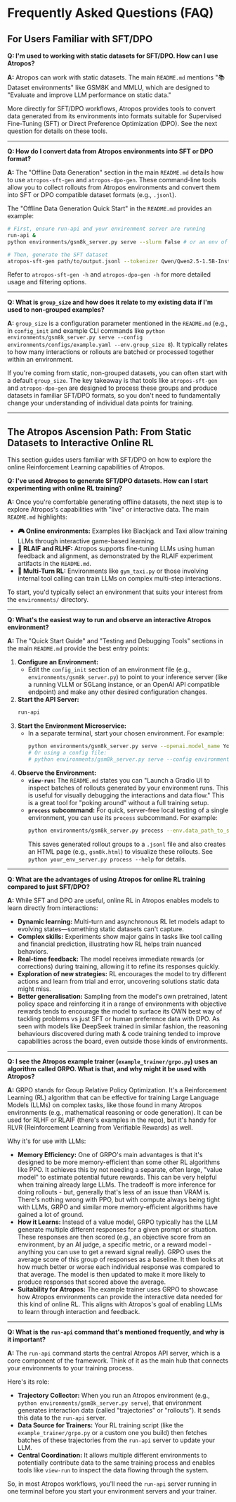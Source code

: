 # Frequently Asked Questions (FAQ)

## For Users Familiar with SFT/DPO

**Q: I'm used to working with static datasets for SFT/DPO. How can I use Atropos?**

**A:** Atropos can work with static datasets. The main `README.md` mentions "📚 Dataset environments" like GSM8K and MMLU, which are designed to "Evaluate and improve LLM performance on static data."

More directly for SFT/DPO workflows, Atropos provides tools to convert data generated from its environments into formats suitable for Supervised Fine-Tuning (SFT) or Direct Preference Optimization (DPO). See the next question for details on these tools.

---

**Q: How do I convert data from Atropos environments into SFT or DPO format?**

**A:** The "Offline Data Generation" section in the main `README.md` details how to use `atropos-sft-gen` and `atropos-dpo-gen`. These command-line tools allow you to collect rollouts from Atropos environments and convert them into SFT or DPO compatible dataset formats (e.g., `.jsonl`).

The "Offline Data Generation Quick Start" in the `README.md` provides an example:
```bash
# First, ensure run-api and your environment server are running
run-api &
python environments/gsm8k_server.py serve --slurm False # or an env of your choice

# Then, generate the SFT dataset
atropos-sft-gen path/to/output.jsonl --tokenizer Qwen/Qwen2.5-1.5B-Instruct
```
Refer to `atropos-sft-gen -h` and `atropos-dpo-gen -h` for more detailed usage and filtering options.

---

**Q: What is `group_size` and how does it relate to my existing data if I'm used to non-grouped examples?**

**A:** `group_size` is a configuration parameter mentioned in the `README.md` (e.g., in `config_init` and example CLI commands like `python environments/gsm8k_server.py serve --config environments/configs/example.yaml --env.group_size 8`). It typically relates to how many interactions or rollouts are batched or processed together within an environment.

If you're coming from static, non-grouped datasets, you can often start with a default `group_size`. The key takeaway is that tools like `atropos-sft-gen` and `atropos-dpo-gen` are designed to process these groups and produce datasets in familiar SFT/DPO formats, so you don't need to fundamentally change your understanding of individual data points for training.

---

## The Atropos Ascension Path: From Static Datasets to Interactive Online RL

This section guides users familiar with SFT/DPO on how to explore the online Reinforcement Learning capabilities of Atropos.

**Q: I've used Atropos to generate SFT/DPO datasets. How can I start experimenting with online RL training?**

**A:** Once you're comfortable generating offline datasets, the next step is to explore Atropos's capabilities with "live" or interactive data. The main `README.md` highlights:
-   **🎮 Online environments:** Examples like Blackjack and Taxi allow training LLMs through interactive game-based learning.
-   **🤖 RLAIF and RLHF:** Atropos supports fine-tuning LLMs using human feedback and alignment, as demonstrated by the RLAIF experiment artifacts in the `README.md`.
-   **🔄 Multi-Turn RL:** Environments like `gym_taxi.py` or those involving internal tool calling can train LLMs on complex multi-step interactions.

To start, you'd typically select an environment that suits your interest from the `environments/` directory.

---

**Q: What's the easiest way to run and observe an interactive Atropos environment?**

**A:** The "Quick Start Guide" and "Testing and Debugging Tools" sections in the main `README.md` provide the best entry points:

1.  **Configure an Environment:**
    *   Edit the `config_init` section of an environment file (e.g., `environments/gsm8k_server.py`) to point to your inference server (like a running VLLM or SGLang instance, or an OpenAI API compatible endpoint) and make any other desired configuration changes.
2.  **Start the API Server:**
    ```bash
    run-api
    ```
3.  **Start the Environment Microservice:**
    *   In a separate terminal, start your chosen environment. For example:
        ```bash
        python environments/gsm8k_server.py serve --openai.model_name YourModelName --slurm false
        # Or using a config file:
        # python environments/gsm8k_server.py serve --config environments/configs/example.yaml
        ```
4.  **Observe the Environment:**
    *   **`view-run`:** The `README.md` states you can "Launch a Gradio UI to inspect batches of rollouts generated by your environment runs. This is useful for visually debugging the interactions and data flow." This is a great tool for "poking around" without a full training setup.
    *   **`process` subcommand:** For quick, server-free local testing of a single environment, you can use its `process` subcommand. For example:
        ```bash
        python environments/gsm8k_server.py process --env.data_path_to_save_groups gsm8k.jsonl
        ```
        This saves generated rollout groups to a `.jsonl` file and also creates an HTML page (e.g., `gsm8k.html`) to visualize these rollouts. See `python your_env_server.py process --help` for details.

---

**Q: What are the advantages of using Atropos for online RL training compared to just SFT/DPO?**

**A:** While SFT and DPO are useful, online RL in Atropos enables models to learn directly from interactions:
-   **Dynamic learning:** Multi-turn and asynchronous RL let models adapt to evolving states—something static datasets can't capture.
-   **Complex skills:** Experiments show major gains in tasks like tool calling and financial prediction, illustrating how RL helps train nuanced behaviors.
-   **Real-time feedback:** The model receives immediate rewards (or corrections) during training, allowing it to refine its responses quickly.
-   **Exploration of new strategies:** RL encourages the model to try different actions and learn from trial and error, uncovering solutions static data might miss.
-   **Better generalisation:** Sampling from the model's own pretrained, latent policy space and reinforcing it in a range of environments with objective rewards tends to encourage the model to surface its OWN best way of tackling problems vs just SFT or human preference data with DPO. As seen with models like DeepSeek trained in similar fashion, the reasoning behaviours discovered during math & code training tended to improve capabilities across the board, even outside those kinds of environments.

---

**Q: I see the Atropos example trainer (`example_trainer/grpo.py`) uses an algorithm called GRPO. What is that, and why might it be used with Atropos?**

**A:** GRPO stands for Group Relative Policy Optimization. It's a Reinforcement Learning (RL) algorithm that can be effective for training Large Language Models (LLMs) on complex tasks, like those found in many Atropos environments (e.g., mathematical reasoning or code generation). It can be used for RLHF or RLAIF (there's examples in the repo), but it's handy for RLVR (Reinforcement Learning from Verifiable Rewards) as well.

Why it's for use with LLMs:
-   **Memory Efficiency:** One of GRPO's main advantages is that it's designed to be more memory-efficient than some other RL algorithms like PPO. It achieves this by not needing a separate, often large, "value model" to estimate potential future rewards. This can be very helpful when training already large LLMs. The tradeoff is more inference for doing rollouts - but, generally that's less of an issue than VRAM is. There's nothing wrong with PPO, but with compute always being tight with LLMs, GRPO and similar more memory-efficient algorithms have gained a lot of ground.
-   **How it Learns:** Instead of a value model, GRPO typically has the LLM generate multiple different responses for a given prompt or situation. These responses are then scored (e.g., an objective score from an environment, by an AI judge, a specific metric, or a reward model - anything you can use to get a reward signal really). GRPO uses the average score of this group of responses as a baseline. It then looks at how much better or worse each individual response was compared to that average. The model is then updated to make it more likely to produce responses that scored above the average.
-   **Suitability for Atropos:** The example trainer uses GRPO to showcase how Atropos environments can provide the interactive data needed for this kind of online RL. This aligns with Atropos's goal of enabling LLMs to learn through interaction and feedback.

---

**Q: What is the `run-api` command that's mentioned frequently, and why is it important?**

**A:** The `run-api` command starts the central Atropos API server, which is a core component of the framework. Think of it as the main hub that connects your environments to your training process.

Here's its role:
-   **Trajectory Collector:** When you run an Atropos environment (e.g., `python environments/gsm8k_server.py serve`), that environment generates interaction data (called "trajectories" or "rollouts"). It sends this data to the `run-api` server.
-   **Data Source for Trainers:** Your RL training script (like the `example_trainer/grpo.py` or a custom one you build) then fetches batches of these trajectories from the `run-api` server to update your LLM.
-   **Central Coordination:** It allows multiple different environments to potentially contribute data to the same training process and enables tools like `view-run` to inspect the data flowing through the system.

So, in most Atropos workflows, you'll need the `run-api` server running in one terminal before you start your environment servers and your trainer.
